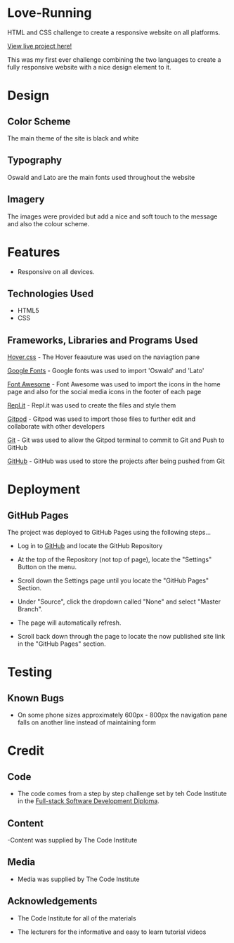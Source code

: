 # Love-Running
HTML and CSS challenge to create a responsive website on all platforms.

[View live project here!](https://valencia-08.github.io/Love-Running/)

This was my first ever challenge combining the two languages to create a fully responsive website with a nice design element to it.



# Design

## Color Scheme

The main theme of the site is black and white 

## Typography 

Oswald and Lato are the main fonts used throughout the website 

## Imagery

The images were provided but add a nice and soft touch to the message and also the colour scheme.


# Features

- Responsive on all devices.


## Technologies Used 

- HTML5
- CSS

## Frameworks, Libraries and Programs Used

[Hover.css](https://ianlunn.github.io/Hover/) - The Hover feaauture was used on the naviagtion pane 

[Google Fonts](https://fonts.google.com/) - Google fonts was used to import 'Oswald' and 'Lato'

[Font Awesome](https://fontawesome.com/) - Font Awesome was used to import the icons in the home page and also for the social media icons in the footer of each page

[Repl.it](https://repl.it/) - Repl.it was used to create the files and style them

[Gitpod](https://www.gitpod.io/) - Gitpod was used to import those files to further edit and collaborate with other developers

[Git](https://git-scm.com/) - Git was used to allow the Gitpod terminal to commit to Git and Push to GitHub 

[GitHub](https://github.com/) - GitHub was used to store the projects after being pushed from Git


# Deployment 

## GitHub Pages

The project was deployed to GitHub Pages using the following steps...

- Log in to [GitHub](https://github.com/) and locate the GitHub Repository

- At the top of the Repository (not top of page), locate the "Settings" Button on the menu.

- Scroll down the Settings page until you locate the "GitHub Pages" Section.

- Under "Source", click the dropdown called "None" and select "Master Branch".

- The page will automatically refresh.

- Scroll back down through the page to locate the now published site link in the "GitHub Pages" section.

# Testing

## Known Bugs

- On some phone sizes approximately 600px - 800px the navigation pane falls on another line instead of maintaining form 

# Credit

## Code

- The code comes from a step by step challenge set by teh Code Institute in the [Full-stack Software Development Diploma](https://codeinstitute.net/full-stack-software-development-diploma-uk/?utm_expid=.E_bf0H2MSRWB3VqLwMyfkg.1&utm_referrer=). 

## Content

-Content was supplied by The Code Institute

## Media

- Media was supplied by The Code Institute

## Acknowledgements 

- The Code Institute for all of the materials

- The lecturers for the informative and easy to learn tutorial videos
